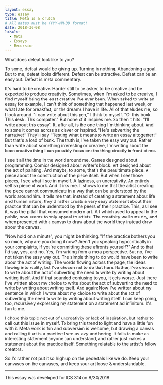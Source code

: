 ```yaml
---
layout: essay
type: essay
title: Meta is a crutch
# All dates must be YYYY-MM-DD format!
date: 2018-30-08
labels:
  - Meta
  - Essays
  - Recursion
---
```


What does defeat look like to you?

To some, defeat would be giving up. Turning in nothing. Abandoning a goal. But to me, defeat looks different. Defeat can be attractive. Defeat can be an easy out. Defeat is meta commentary.

It's hard to be creative. Harder still to be asked to be creative and be expected to produce creativity. Sometimes, when I'm asked to be creative, I find myself being the least creative I've ever been. When asked to write an essay for example, I can't think of something that happened last week, or what I ate for breakfast, or the dreams I have in life. All of that eludes me, so I look around. "I can write about this pen," I think to myself. "Or this book. This desk. This computer." But none of it inspires me. So then it hits: "I'll write about this essay". It, after all, is the one thing I'm thinking about. And to some it comes across as clever or inspired. "He's subverting the narrative!" They'll say. "Testing what it means to write an essay altogether!" But that's a load of bunk. The truth is, I've taken the easy way out. Rather than write about something interesting or creative, I'm writing about the least creative thing I can possibly focus on: the thing directly in front of me.

I see it all the time in the world around me. Games designed about programming. Comics designed about writer's block. Art designed about the act of painting. And maybe, to some, that's the penultimate piece. A piece about the construction of the piece itself. But when I see those pieces, I see what I see in myself. A laziness, an uncreativity. An entirely selfish piece of work. And it irks me. It shows to me that the artist creating the piece cannot communicate in a way that can be understood by the world around him. It tells me that, instead of creating a statement about life and human nature, they'd rather create a very easy statement about their practice that can be understood by the peers of their practice. This, as I see it, was the pitfall that consumed modern art. Art which used to appeal to the public, now seems to only appeal to artists. The creativity well runs dry, and when presented with a canvas to draw about the world they instead draw about the canvas.

"Now hold on a minute", you might be thinking. "If the practice bothers you so much, why are you doing it now? Aren't you speaking hypocritically in your complaints, if you're committing these affronts yourself?" And to that I'd say, yes, and no. Yes, I'm writing from a meta perspective. But no, I've not taken the easy way out. The simple thing to do would have been to write about the act of writing. The words flowing across the page, the ideas flowing into reality, but I've chosen not to do that here. Rather, I've chosen to write about the act of subverting the need to write by writing about writing itself. And if that sounded confusing to you, it gets worse. Just there I've written about my choice to write about the act of subverting the need to write by writing about writing itself. And again: Now I've written about my sentence in which I wrote about my choice to write about the act of subverting the need to write by writing about writing itself. I can keep going, too, recursively expressing my statement on a statement ad infinitum. It's fun to me.

I chose this topic not out of uncreativity or lack of inspiration, but rather to call out this issue in myself. To bring this trend to light and have a little fun with it. Meta work is fun and subversion is welcome, but drawing a canvas and calling it art is a practice I see as lazy and boring. It fails to make an interesting statement anyone can understand, and rather just makes a statement about the practice itself. Something relatable to the artist's fellow creators.

So I'd rather not put it so high up on the pedestals like we do. Keep your canvases on the canvases, and keep your art loose & understandable.

----

This essay was developed for ICS 314 on 8/30/2018
